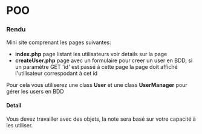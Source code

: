 # POO

### Rendu

Mini site comprenant les pages suivantes:

* **index.php** page listant les utilisateurs voir details sur la page
* **createUser.php** page avec un formulaire pour creer un user en BDD, si un paramètre GET 'id' est passé à cette page la page doit affiché l'utilisateur correspodant à cet id 

Pour cela vous utiliserez une class **User** et une class **UserManager** pour gérer les users en BDD

#### Detail 

Vous devez travailler avec des objets, la note sera basé sur votre capacité à les utiliser.
